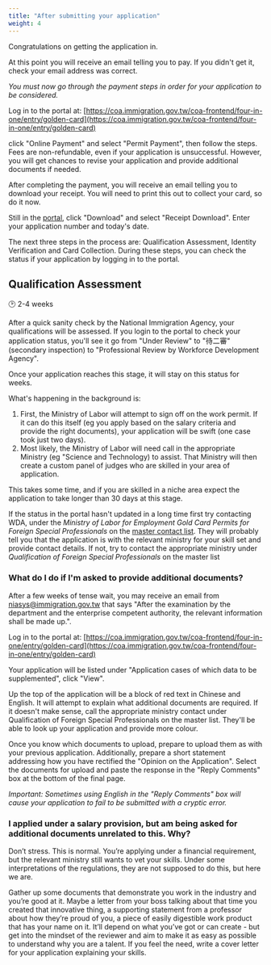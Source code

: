 ```yaml
---
title: "After submitting your application"
weight: 4
---
```

<!--- (c) Tom Fifield, licensed under a
Creative Commons Attribution-NonCommercial-ShareAlike 4.0 International License. -->
Congratulations on getting the application in.

At this point you will receive an email telling you to pay.
If you didn't get it, check your email address was correct.

_You must now go through the payment steps in order for your application to be considered._

Log in to the portal at:
[https://coa.immigration.gov.tw/coa-frontend/four-in-one/entry/golden-card](https://coa.immigration.gov.tw/coa-frontend/four-in-one/entry/golden-card)

click "Online Payment" and select "Permit Payment", then follow the steps. Fees are non-refundable,
 even if your application is unsuccessful. However, you will get chances to revise your application
 and provide additional documents if needed.

After completing the payment, you will receive an email telling you to download your receipt.
 You will need to print this out to collect your card, so do it now.

Still in the [portal](https://coa.immigration.gov.tw/coa-frontend/four-in-one/entry/golden-card),
 click "Download" and select "Receipt Download". Enter your application number and today's date.

The next three steps in the process are: Qualification Assessment, Identity Verification and Card Collection.
During these steps, you can check the status if your application by logging in to the portal.

## Qualification Assessment
🕑 2-4 weeks

After a quick sanity check by the National Immigration Agency, your qualifications will be assessed.
If you login to the portal to check your application status, you'll see it go from "Under Review"
 to "待二審" (secondary inspection) to "Professional Review by Workforce Development Agency".

Once your application reaches this stage, it will stay on this status for weeks.

What's happening in the background is: 
1. First, the Ministry of Labor will attempt to sign off on the work permit. If it can do this itself (eg you apply based on the salary criteria and provide the right documents), your application will be swift (one case took just two days).
1. Most likely, the Ministry of Labor will need call in the appropriate Ministry (eg "Science and Technology) to assist. That Ministry will then create a custom panel of judges who are skilled in your area of application.

This takes some time, and if you are skilled in a niche area expect the application to take longer than 30 days at this stage.


If the status in the portal hasn't updated in a long time first try contacting WDA, under the _Ministry of Labor for Employment Gold Card Permits for Foreign Special Professionals_ on the [master contact list](https://foreigntalentact.ndc.gov.tw/en/cp.aspx?n=D927ED39BDAE7478&s=DA2F7BC919B77E24).
 They will probably tell you that the application is with the relevant ministry for your skill set and provide contact details.
 If not, try to contact the appropriate ministry under _Qualification of Foreign Special Professionals_ on the master list


### What do I do if I'm asked to provide additional documents?
After a few weeks of tense wait, you may receive an email from niasys@immigration.gov.tw that says
"After the examination by the department and the enterprise competent authority, the relevant information shall be made up.".

Log in to the portal at:
[https://coa.immigration.gov.tw/coa-frontend/four-in-one/entry/golden-card](https://coa.immigration.gov.tw/coa-frontend/four-in-one/entry/golden-card)

Your application will be listed under "Application cases of which data to be supplemented", click "View".

Up the top of the application will be a block of red text in Chinese and English. It will attempt
 to explain what additional documents are required. If it doesn't make sense, call the appropriate
ministry contact under Qualification of Foreign Special Professionals on the master list. They'll be
 able to look up your application and provide more colour.

Once you know which documents to upload, prepare to upload them as with your previous application.
 Additionally, prepare a short statement addressing how you have rectified the "Opinion
 on the Application". Select the documents for upload and paste the response in the "Reply Comments"
 box at the bottom of the final page.

_Important: Sometimes using English in the "Reply Comments" box will cause your application to fail
 to be submitted with a cryptic error._

### I applied under a salary provision, but am being asked for additional documents unrelated to this. Why?
Don’t stress. This is normal. You’re applying under a financial requirement, but the relevant
 ministry still wants to vet your skills. Under some interpretations of the regulations, they
 are not supposed to do this, but here we are.

Gather up some documents that demonstrate you work in the industry and you’re good at it. Maybe a
 letter from your boss talking about that time you created that innovative thing, a supporting
 statement from a professor about how they’re proud of you, a piece of easily digestible work
 product that has your name on it. It’ll depend on what you’ve got or can create - but get into
 the mindset of the reviewer and aim to make it as easy as possible to understand why you are a
 talent. If you feel the need, write a cover letter for your application explaining your skills.
